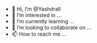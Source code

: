 - 👋 Hi, I’m @Yashdrall
- 👀 I’m interested in ...
- 🌱 I’m currently learning ...
- 💞️ I’m looking to collaborate on ...
- 📫 How to reach me ...

<!---
Yashdrall/Yashdrall is a ✨ special ✨ repository because its `README.md` (this file) appears on your GitHub profile.
You can click the Preview link to take a look at your changes.
--->
